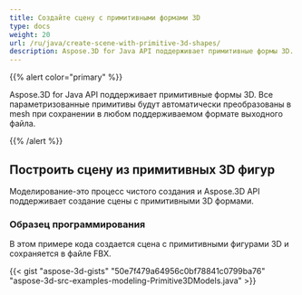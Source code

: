 ```yaml
---
title: Создайте сцену с примитивными формами 3D
type: docs
weight: 20
url: /ru/java/create-scene-with-primitive-3d-shapes/
description: Aspose.3D for Java API поддерживает примитивные формы 3D. Все параметризованные примитивы будут автоматически преобразованы в mesh при сохранении в любом поддерживаемом формате выходного файла.
---
```

{{% alert color="primary" %}} 

Aspose.3D for Java API поддерживает примитивные формы 3D. Все параметризованные примитивы будут автоматически преобразованы в mesh при сохранении в любом поддерживаемом формате выходного файла.

{{% /alert %}} 
##  **Построить сцену из примитивных 3D фигур**
Моделирование-это процесс чистого создания и Aspose.3D API поддерживает создание сцены с примитивными 3D формами.
###  **Образец программирования**
В этом примере кода создается сцена с примитивными фигурами 3D и сохраняется в файле FBX.

{{< gist "aspose-3d-gists" "50e7f479a64956c0bf78841c0799ba76" "aspose-3d-src-examples-modeling-Primitive3DModels.java" >}}
